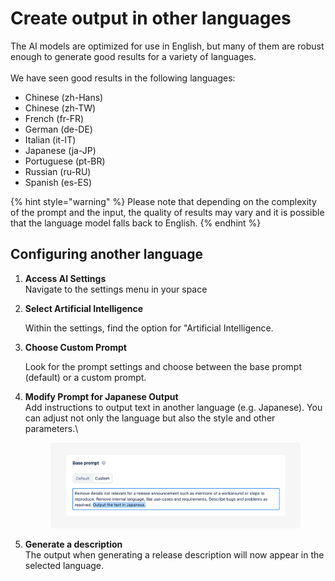 # Create output in other languages

The AI models are optimized for use in English, but many of them are robust enough to generate good results for a variety of languages.\
\
We have seen good results in the following languages:&#x20;

* Chinese (zh-Hans)
* Chinese (zh-TW)
* French (fr-FR)
* German (de-DE)
* Italian (it-IT)
* Japanese (ja-JP)
* Portuguese (pt-BR)
* Russian (ru-RU)
* Spanish (es-ES)

{% hint style="warning" %}
Please note that depending on the complexity of the prompt and the input, the quality of results may vary and it is possible that the language model falls back to English.&#x20;
{% endhint %}

## Configuring another language

1. **Access AI Settings**\
   Navigate to the settings menu in your space
2.  **Select Artificial Intelligence**

    Within the settings, find the option for "Artificial Intelligence.
3.  **Choose Custom Prompt**

    Look for the prompt settings and choose between the base prompt (default) or a custom prompt.
4.  **Modify Prompt for Japanese Output**\
    Add instructions to output text in another language (e.g. Japanese). You can adjust not only the language but also the style and other parameters.\


    <figure><img src="../../.gitbook/assets/Language Prompt.png" alt=""><figcaption></figcaption></figure>
5. **Generate a description**\
   The output when generating a release description will now appear in the selected language.&#x20;

